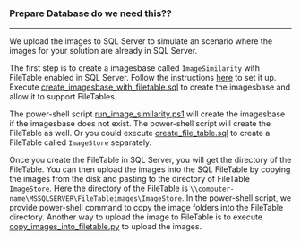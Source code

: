 ### Prepare Database do we need this??
--------------

We upload the images to SQL Server to simulate an scenario where the images for your solution are already in SQL Server.

The first step is to create a imagesbase called `ImageSimilarity` with FileTable enabled in SQL Server. Follow the instructions [here](https://docs.microsoft.com/en-us/sql/relational-imagesbases/blob/enable-the-prerequisites-for-filetable)
to set it up. Execute [create_imagesbase_with_filetable.sql](SQLPy/create_imagesbase_with_filetable.sql) to create the imagesbase and allow it to support FileTables. 

The power-shell script [run_image_similarity.ps1](SQLPy/run_image_similarity.ps1)
will create the imagesbase if the imagesbase does not exist. The power-shell script will create the FileTable as well. Or you could execute [create_file_table.sql](SQLPy/create_file_table.sql) to create a FileTable called `ImageStore` separately.

Once you create the FileTable in SQL Server, you will get the directory of the FileTable. You can then upload the images into the SQL FileTable by copying the images from the disk and pasting to the directory of FileTable `ImageStore`.  Here the directory of the FileTable is
`\\computer-name\MSSQLSERVER\FileTableimages\ImageStore`. In the power-shell script, we provide power-shell command to copy the image folders into the FileTable directory. Another way to upload the image to FileTable is to execute [copy_images_into_filetable.py](Python/copy_images_into_fileTable.py) to upload the images.